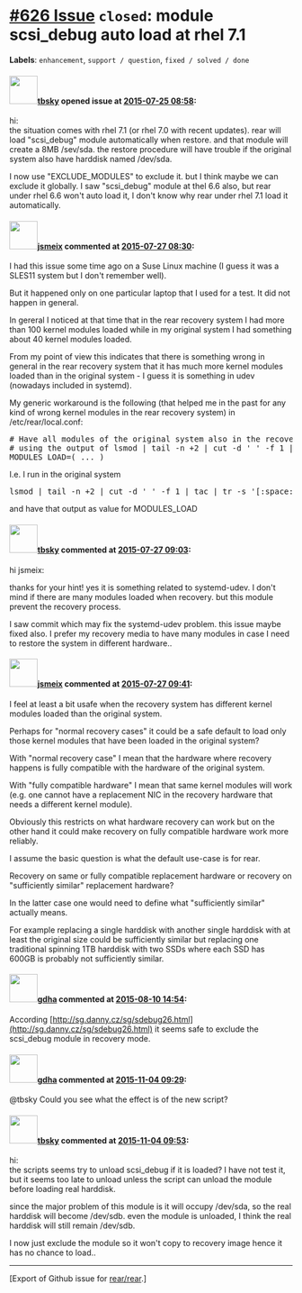 [\#626 Issue](https://github.com/rear/rear/issues/626) `closed`: module scsi\_debug auto load at rhel 7.1
=========================================================================================================

**Labels**: `enhancement`, `support / question`, `fixed / solved / done`

#### <img src="https://avatars.githubusercontent.com/u/9283275?v=4" width="50">[tbsky](https://github.com/tbsky) opened issue at [2015-07-25 08:58](https://github.com/rear/rear/issues/626):

hi:  
the situation comes with rhel 7.1 (or rhel 7.0 with recent updates).
rear will load "scsi\_debug" module automatically when restore. and that
module will create a 8MB /sev/sda. the restore procedure will have
trouble if the original system also have harddisk named /dev/sda.

I now use "EXCLUDE\_MODULES" to exclude it. but I think maybe we can
exclude it globally. I saw "scsi\_debug" module at thel 6.6 also, but
rear under rhel 6.6 won't auto load it, I don't know why rear under rhel
7.1 load it automatically.

#### <img src="https://avatars.githubusercontent.com/u/1788608?u=925fc54e2ce01551392622446ece427f51e2f0ce&v=4" width="50">[jsmeix](https://github.com/jsmeix) commented at [2015-07-27 08:30](https://github.com/rear/rear/issues/626#issuecomment-125125263):

I had this issue some time ago on a Suse Linux machine (I guess it was a
SLES11 system but I don't remember well).

But it happened only on one particular laptop that I used for a test. It
did not happen in general.

In gereral I noticed at that time that in the rear recovery system I had
more than 100 kernel modules loaded while in my original system I had
something about 40 kernel modules loaded.

From my point of view this indicates that there is something wrong in
general in the rear recovery system that it has much more kernel modules
loaded than in the original system - I guess it is something in udev
(nowadays included in systemd).

My generic workaround is the following (that helped me in the past for
any kind of wrong kernel modules in the rear recovery system) in
/etc/rear/local.conf:

<pre>
# Have all modules of the original system also in the recovery system
# using the output of lsmod | tail -n +2 | cut -d ' ' -f 1 | tac | tr -s '[:space:]' ' '
MODULES_LOAD=( ... )
</pre>

I.e. I run in the original system

<pre>
lsmod | tail -n +2 | cut -d ' ' -f 1 | tac | tr -s '[:space:]' ' '
</pre>

and have that output as value for MODULES\_LOAD

#### <img src="https://avatars.githubusercontent.com/u/9283275?v=4" width="50">[tbsky](https://github.com/tbsky) commented at [2015-07-27 09:03](https://github.com/rear/rear/issues/626#issuecomment-125135692):

hi jsmeix:

thanks for your hint! yes it is something related to systemd-udev. I
don't mind if there are many modules loaded when recovery. but this
module prevent the recovery process.

I saw commit which may fix the systemd-udev problem. this issue maybe
fixed also. I prefer my recovery media to have many modules in case I
need to restore the system in different hardware..

#### <img src="https://avatars.githubusercontent.com/u/1788608?u=925fc54e2ce01551392622446ece427f51e2f0ce&v=4" width="50">[jsmeix](https://github.com/jsmeix) commented at [2015-07-27 09:41](https://github.com/rear/rear/issues/626#issuecomment-125147604):

I feel at least a bit usafe when the recovery system has different
kernel modules loaded than the original system.

Perhaps for "normal recovery cases" it could be a safe default to load
only those kernel modules that have been loaded in the original system?

With "normal recovery case" I mean that the hardware where recovery
happens is fully compatible with the hardware of the original system.

With "fully compatible hardware" I mean that same kernel modules will
work (e.g. one cannot have a replacement NIC in the recovery hardware
that needs a different kernel module).

Obviously this restricts on what hardware recovery can work but on the
other hand it could make recovery on fully compatible hardware work more
reliably.

I assume the basic question is what the default use-case is for rear.

Recovery on same or fully compatible replacement hardware or recovery on
"sufficiently similar" replacement hardware?

In the latter case one would need to define what "sufficiently similar"
actually means.

For example replacing a single harddisk with another single harddisk
with at least the original size could be sufficiently similar but
replacing one traditional spinning 1TB harddisk with two SSDs where each
SSD has 600GB is probably not sufficiently similar.

#### <img src="https://avatars.githubusercontent.com/u/888633?u=cdaeb31efcc0048d3619651aa18dd4b76e636b21&v=4" width="50">[gdha](https://github.com/gdha) commented at [2015-08-10 14:54](https://github.com/rear/rear/issues/626#issuecomment-129481139):

According
[http://sg.danny.cz/sg/sdebug26.html](http://sg.danny.cz/sg/sdebug26.html)
it seems safe to exclude the scsi\_debug module in recovery mode.

#### <img src="https://avatars.githubusercontent.com/u/888633?u=cdaeb31efcc0048d3619651aa18dd4b76e636b21&v=4" width="50">[gdha](https://github.com/gdha) commented at [2015-11-04 09:29](https://github.com/rear/rear/issues/626#issuecomment-153654859):

@tbsky Could you see what the effect is of the new script?

#### <img src="https://avatars.githubusercontent.com/u/9283275?v=4" width="50">[tbsky](https://github.com/tbsky) commented at [2015-11-04 09:53](https://github.com/rear/rear/issues/626#issuecomment-153664454):

hi:  
the scripts seems try to unload scsi\_debug if it is loaded? I have not
test it, but it seems too late to unload unless the script can unload
the module before loading real harddisk.

since the major problem of this module is it will occupy /dev/sda, so
the real harddisk will become /dev/sdb. even the module is unloaded, I
think the real harddisk will still remain /dev/sdb.

I now just exclude the module so it won't copy to recovery image hence
it has no chance to load..

------------------------------------------------------------------------

\[Export of Github issue for
[rear/rear](https://github.com/rear/rear).\]
